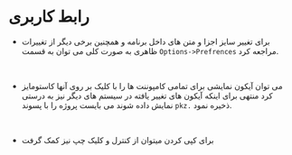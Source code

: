 # رابط کاربری
+ برای تغییر سایز اجزا و متن های داخل برنامه و همچنین برخی دیگر از تغییرات ظاهری به صورت کلی می توان به قسمت `Options->Prefrences` مراجعه کرد.

<br>

+ می توان آیکون نمایشی برای تمامی کامپوننت ها را با کلیک بر روی آنها کاستومایز کرد منتهی برای اینکه آیکون های تغییر یافته در سیستم های دیگر نیز به درستی نمایش داده شوند می بایست پروژه را با پسوند `pkz.` ذخیره نمود.

<br>

+ برای کپی کردن میتوان از کنترل و کلیک چپ نیز کمک گرفت

<br>
<br>
